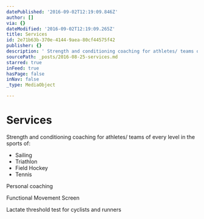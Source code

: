 ```yaml
---
datePublished: '2016-09-02T12:19:09.846Z'
author: []
via: {}
dateModified: '2016-09-02T12:19:09.265Z'
title: Services
id: 2e71b63b-370e-4144-9aea-80cf44575f42
publisher: {}
description: ' Strength and conditioning coaching for athletes/ teams of every level in the sports of:'
sourcePath: _posts/2016-08-25-services.md
starred: true
inFeed: true
hasPage: false
inNav: false
_type: MediaObject

---
```

# Services

Strength and conditioning coaching for athletes/ teams of every level in the sports of:

* Sailing
* Triathlon
* Field Hockey
* Tennis

Personal coaching

Functional Movement Screen

Lactate threshold test for cyclists and runners